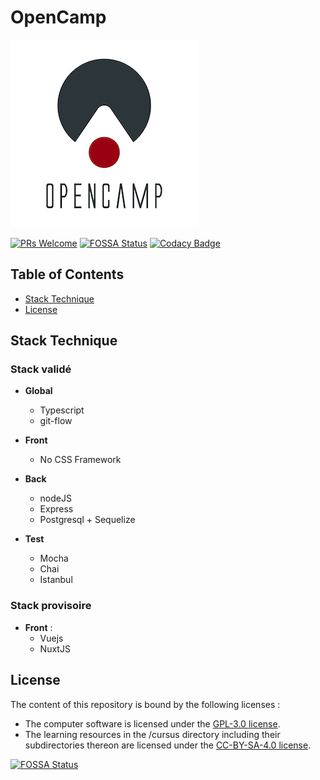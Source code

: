 # OpenCamp

![Open Camp Logo](front/img/opencamp-logo-m.png)

 [![PRs Welcome](https://img.shields.io/badge/PRs-welcome-brightgreen.svg?style=flat-square)](http://makeapullrequest.com)  [![FOSSA Status](https://app.fossa.com/api/projects/git%2Bgithub.com%2FOpen-Camp%2FOpenCamp.svg?type=shield)](https://app.fossa.com/projects/git%2Bgithub.com%2FOpen-Camp%2FOpenCamp?ref=badge_shield)
 [![Codacy Badge](https://api.codacy.com/project/badge/Grade/33652e1253974a779b7278045cb59b4b)](https://www.codacy.com/gh/Open-Camp/OpenCamp?utm_source=github.com&amp;utm_medium=referral&amp;utm_content=Open-Camp/OpenCamp&amp;utm_campaign=Badge_Grade)

## Table of Contents

-   [Stack Technique](#stack-technique)
-   [License](#license)

## Stack Technique

### Stack validé
-   **Global**
    -   Typescript
    -   git-flow

-   **Front**
    -   No CSS Framework

-   **Back**
    -   nodeJS
    -   Express
    -   Postgresql + Sequelize

-   **Test**
    -   Mocha
    -   Chai
    -   Istanbul
  
### Stack provisoire 
-   **Front** : 
    -   Vuejs
    -   NuxtJS

## License

The content of this repository is bound by the following licenses :

-   The computer software is licensed under the [GPL-3.0 license](https://github.com/Open-Camp/OpenCamp/blob/master/LICENSE).
-   The learning resources in the /cursus directory including their subdirectories thereon are licensed under the [CC-BY-SA-4.0 license](https://creativecommons.org/licenses/by-sa/4.0/).

[![FOSSA Status](https://app.fossa.io/api/projects/git%2Bgithub.com%2FOpen-Camp%2FOpenCamp.svg?type=large)](https://app.fossa.io/projects/git%2Bgithub.com%2FOpen-Camp%2FOpenCamp?ref=badge_large)
